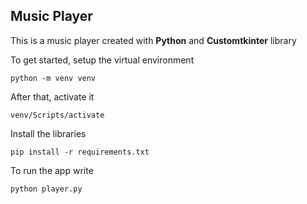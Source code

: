 ## Music Player

This is a music player created with <b>Python</b> and <b>Customtkinter</b> library

To get started, setup the virtual environment

```
python -m venv venv
```

After that, activate it

```
venv/Scripts/activate
```

Install the libraries

```
pip install -r requirements.txt
```

To run the app write
```
python player.py
```
